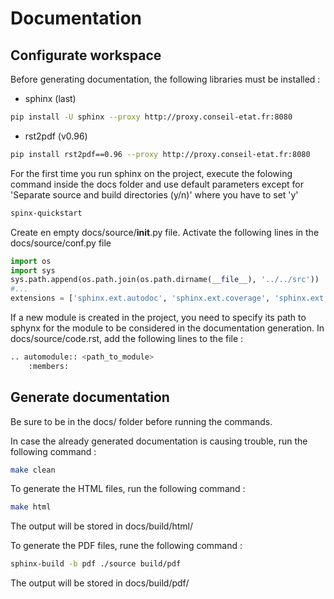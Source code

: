 # Documentation
## Configurate workspace

Before generating documentation, the following libraries must be installed :

* sphinx (last)
```bash
pip install -U sphinx --proxy http://proxy.conseil-etat.fr:8080
```

* rst2pdf (v0.96)
```bash
pip install rst2pdf==0.96 --proxy http://proxy.conseil-etat.fr:8080
```

For the first time you run sphinx on the project, execute the folowing command inside the docs folder and use default parameters except for 'Separate source and build directories (y/n)' where you have to set 'y'
```bash
spinx-quickstart
```
Create en empty docs/source/__init__.py file. 
Activate the following lines in the docs/source/conf.py file
```python
import os
import sys
sys.path.append(os.path.join(os.path.dirname(__file__), '../../src'))
#...
extensions = ['sphinx.ext.autodoc', 'sphinx.ext.coverage', 'sphinx.ext.napoleon', 'rst2pdf.pdfbuilder']
```

If a new module is created in the project, you need to specify its path to sphynx for the module to be considered in the documentation generation.
In docs/source/code.rst, add the following lines to the file :
```bash
.. automodule:: <path_to_module>
	:members:
```

## Generate documentation

Be sure to be in the docs/ folder before running the commands.

In case the already generated documentation is causing trouble, run the following command :

```bash
make clean
```

To generate the HTML files, run the following command :

```bash
make html
```

The output will be stored in docs/build/html/

To generate the PDF files, rune the following command :

```bash
sphinx-build -b pdf ./source build/pdf
```

The output will be stored in docs/build/pdf/

